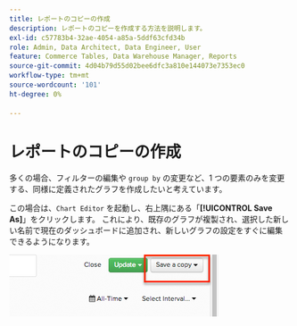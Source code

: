 ```yaml
---
title: レポートのコピーの作成
description: レポートのコピーを作成する方法を説明します。
exl-id: c57783b4-32ae-4054-a85a-5ddf63cfd34b
role: Admin, Data Architect, Data Engineer, User
feature: Commerce Tables, Data Warehouse Manager, Reports
source-git-commit: 4d04b79d55d02bee6dfc3a810e144073e7353ec0
workflow-type: tm+mt
source-wordcount: '101'
ht-degree: 0%

---
```


# レポートのコピーの作成

多くの場合、フィルターの編集や `group by` の変更など、1 つの要素のみを変更する、同様に定義されたグラフを作成したいと考えています。

この場合は、`Chart Editor` を起動し、右上隅にある「**[!UICONTROL Save As]**」をクリックします。 これにより、既存のグラフが複製され、選択した新しい名前で現在のダッシュボードに追加され、新しいグラフの設定をすぐに編集できるようになります。

![&#x200B; レポートのコピーを作成するための「名前を付けて保存」オプションが表示されているグラフエディター &#x200B;](../../assets/create-report-copy.png)
